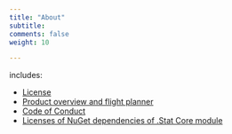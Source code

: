 ```yaml
---
title: "About"
subtitle: 
comments: false
weight: 10

---
```


includes:

* [License](https://sis-cc.gitlab.io/dotstatsuite-documentation/about/license/)
* [Product overview and flight planner](https://sis-cc.gitlab.io/dotstatsuite-documentation/about/product-overview/)
* [Code of Conduct](https://sis-cc.gitlab.io/dotstatsuite-documentation/about/code-of-conduct/)
* [Licenses of NuGet dependencies of .Stat Core module](https://sis-cc.gitlab.io/dotstatsuite-documentation/about/dotstat-core-nuget-dependency-licenses/)
